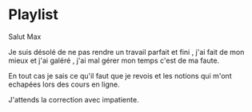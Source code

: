 # Playlist

Salut Max

Je suis désolé de ne pas rendre un travail parfait et fini , j'ai fait de mon mieux et j'ai galéré , j'ai mal gérer mon temps c'est de ma faute.

En tout cas je sais ce qu'il faut que je revois et les notions qui m'ont echapées lors des cours en ligne.

J'attends la correction avec impatiente.
